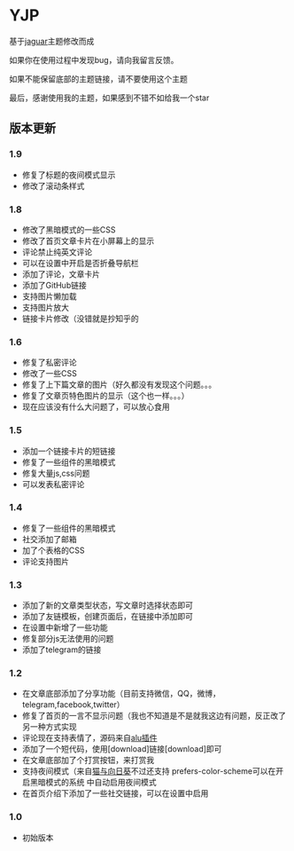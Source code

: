 # YJP
基于[jaguar](https://github.com/bigfa/Jaguar)主题修改而成

如果你在使用过程中发现bug，请向我留言反馈。

如果不能保留底部的主题链接，请不要使用这个主题

最后，感谢使用我的主题，如果感到不错不如给我一个star


## 版本更新




### 1.9
* 修复了标题的夜间模式显示
* 修改了滚动条样式



### 1.8
* 修改了黑暗模式的一些CSS
* 修改了首页文章卡片在小屏幕上的显示
* 评论禁止纯英文评论
* 可以在设置中开启是否折叠导航栏
* 添加了评论，文章卡片
* 添加了GitHub链接
* 支持图片懒加载
* 支持图片放大
* 链接卡片修改（没错就是抄知乎的


### 1.6
* 修复了私密评论 
* 修改了一些CSS
* 修复了上下篇文章的图片（好久都没有发现这个问题。。。
* 修复了文章页特色图片的显示（这个也一样。。。）
* 现在应该没有什么大问题了，可以放心食用 


### 1.5
* 添加一个链接卡片的短链接
* 修复了一些组件的黑暗模式 
* 修复大量js,css问题
* 可以发表私密评论


### 1.4
* 修复了一些组件的黑暗模式
* 社交添加了邮箱
* 加了个表格的CSS
* 评论支持图片


### 1.3
* 添加了新的文章类型状态，写文章时选择状态即可
* 添加了友链模板，创建页面后，在链接中添加即可
* 在设置中新增了一些功能 
* 修复部分js无法使用的问题 
* 添加了telegram的链接



### 1.2
* 在文章底部添加了分享功能（目前支持微信，QQ，微博，telegram,facebook,twitter）
* 修复了首页的一言不显示问题（我也不知道是不是就我这边有问题，反正改了另一种方式实现
* 评论现在支持表情了，源码来自[alu插件](https://github.com/hayasuki/wp-alu)
* 添加了一个短代码，使用[download]链接[download]即可
* 在文章底部加了个打赏按钮，来打赏我 
* 支持夜间模式（来自[猫与向日葵](https://imjad.cn/archives/code/add-night-mode-to-blog/)不过还支持 prefers-color-scheme可以在开启黑暗模式的系统 中自动启用夜间模式
* 在首页介绍下添加了一些社交链接，可以在设置中启用



### 1.0
* 初始版本


